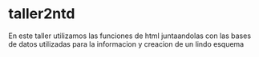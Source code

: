 # taller2ntd
En este taller utilizamos las funciones de html juntaandolas con las bases de datos utilizadas para la informacion y creacion de un lindo esquema